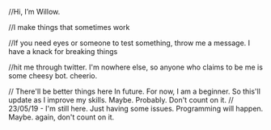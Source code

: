 //Hi, I’m Willow.

//I make things that sometimes work

//If you need eyes or someone to test something, throw me a message. I have a knack for breaking things

//hit me through twitter. I'm nowhere else, so anyone who claims to be me is some cheesy bot. cheerio.



// There'll be better things here In future. For now, I am a beginner. So this'll update as I improve my skills. Maybe. Probably. Don't count on it. 
// 23/05/19 - I'm still here. Just having some issues. Programming will happen. Maybe. again, don't count on it.
